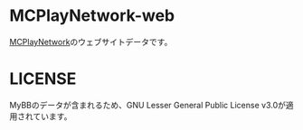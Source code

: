 # MCPlayNetwork-web
[MCPlayNetwork](https://www.mcplay.biz/)のウェブサイトデータです。

# LICENSE
MyBBのデータが含まれるため、GNU Lesser General Public License v3.0が適用されています。
